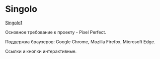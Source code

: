 # Singolo

[Singolo1](https://ponikarovav.github.io/singolo/singolo1)

Основное требование к проекту - Pixel Perfect.

Поддержка браузеров: Google Chrome, Mozilla Firefox, Microsoft Edge.

Ссылки и кнопки интерактивные.
